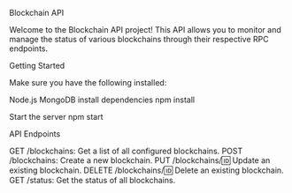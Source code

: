 Blockchain API

Welcome to the Blockchain API project! This API allows you to monitor and manage the status of various blockchains through their respective RPC endpoints.

Getting Started

Make sure you have the following installed:

Node.js
MongoDB
install dependencies
npm install

Start the server
npm start

API Endpoints

GET /blockchains: Get a list of all configured blockchains. 
POST /blockchains: Create a new blockchain. 
PUT /blockchains/:id: Update an existing blockchain. 
DELETE /blockchains/:id: Delete an existing blockchain. GET /status: Get the status of all blockchains.
